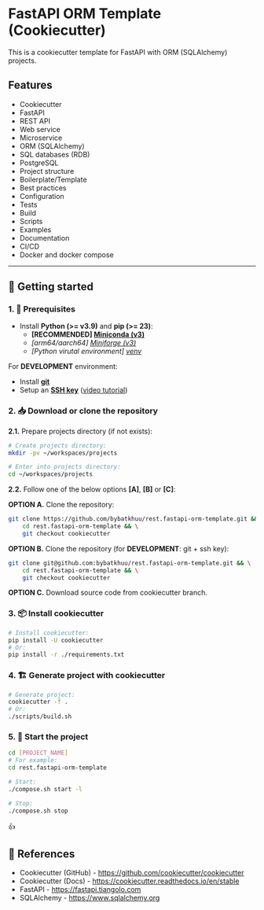 # FastAPI ORM Template (Cookiecutter)

This is a cookiecutter template for FastAPI with ORM (SQLAlchemy) projects.

## Features

- Cookiecutter
- FastAPI
- REST API
- Web service
- Microservice
- ORM (SQLAlchemy)
- SQL databases (RDB)
- PostgreSQL
- Project structure
- Boilerplate/Template
- Best practices
- Configuration
- Tests
- Build
- Scripts
- Examples
- Documentation
- CI/CD
- Docker and docker compose

---

## 🐤 Getting started

### 1. 🚧 Prerequisites

- Install **Python (>= v3.9)** and **pip (>= 23)**:
    - **[RECOMMENDED] [Miniconda (v3)](https://docs.anaconda.com/miniconda)**
    - *[arm64/aarch64] [Miniforge (v3)](https://github.com/conda-forge/miniforge)*
    - *[Python virutal environment] [venv](https://docs.python.org/3/library/venv.html)*

For **DEVELOPMENT** environment:

- Install [**git**](https://git-scm.com/downloads)
- Setup an [**SSH key**](https://docs.github.com/en/github/authenticating-to-github/connecting-to-github-with-ssh) ([video tutorial](https://www.youtube.com/watch?v=snCP3c7wXw0))

### 2. 📥 Download or clone the repository

**2.1.** Prepare projects directory (if not exists):

```sh
# Create projects directory:
mkdir -pv ~/workspaces/projects

# Enter into projects directory:
cd ~/workspaces/projects
```

**2.2.** Follow one of the below options **[A]**, **[B]** or **[C]**:

**OPTION A.** Clone the repository:

```sh
git clone https://github.com/bybatkhuu/rest.fastapi-orm-template.git && \
    cd rest.fastapi-orm-template && \
    git checkout cookiecutter
```

**OPTION B.** Clone the repository (for **DEVELOPMENT**: git + ssh key):

```sh
git clone git@github.com:bybatkhuu/rest.fastapi-orm-template.git && \
    cd rest.fastapi-orm-template && \
    git checkout cookiecutter
```

**OPTION C.** Download source code from cookiecutter branch.

### 3. 📦 Install cookiecutter

```sh
# Install cookiecutter:
pip install -U cookiecutter
# Or:
pip install -r ./requirements.txt
```

### 4. 🏗️ Generate project with cookiecutter

```sh
# Generate project:
cookiecutter -f .
# Or:
./scripts/build.sh
```

### 5. 🏁 Start the project

```sh
cd [PROJECT_NAME]
# For example:
cd rest.fastapi-orm-template

# Start:
./compose.sh start -l

# Stop:
./compose.sh stop
```

👍

## 📑 References

- Cookiecutter (GitHub) - <https://github.com/cookiecutter/cookiecutter>
- Cookiecutter (Docs) - <https://cookiecutter.readthedocs.io/en/stable>
- FastAPI - <https://fastapi.tiangolo.com>
- SQLAlchemy - <https://www.sqlalchemy.org>
